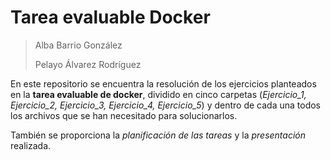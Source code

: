 # Tarea evaluable Docker



> Alba Barrio González
>
> Pelayo Álvarez Rodríguez



En este repositorio se encuentra la resolución de los ejercicios planteados en la **tarea evaluable de docker**, dividido en cinco carpetas (*Ejercicio_1, Ejercicio_2, Ejercicio_3, Ejercicio_4, Ejercicio_5*) y dentro de cada una todos los archivos que se han necesitado para solucionarlos.

También se proporciona la *planificación de las tareas* y la *presentación* realizada.